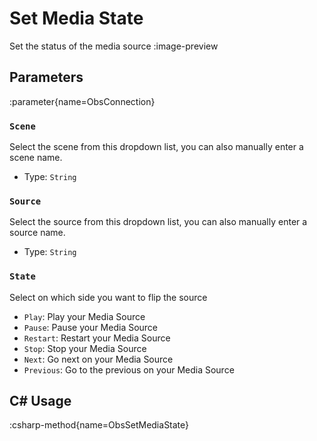 # Set Media State
Set the status of the media source
:image-preview

## Parameters
:parameter{name=ObsConnection}

### `Scene`
Select the scene from this dropdown list, you can also manually enter a scene name.

- Type: `String`

### `Source`
Select the source from this dropdown list, you can also manually enter a source name.

- Type: `String`

### `State`
Select on which side you want to flip the source

- `Play`: Play your Media Source
- `Pause`: Pause your Media Source
- `Restart`: Restart your Media Source
- `Stop`: Stop your Media Source
- `Next`: Go next on your Media Source
- `Previous`: Go to the previous on your Media Source

## C# Usage
:csharp-method{name=ObsSetMediaState}